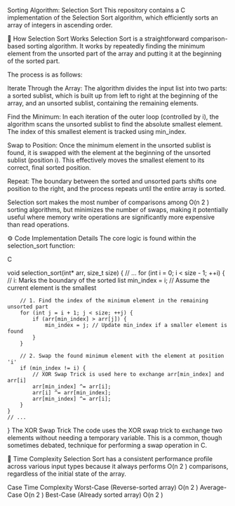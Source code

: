 Sorting Algorithm: Selection Sort
This repository contains a C implementation of the Selection Sort algorithm, which efficiently sorts an array of integers in ascending order.

🧠 How Selection Sort Works
Selection Sort is a straightforward comparison-based sorting algorithm. It works by repeatedly finding the minimum element from the unsorted part of the array and putting it at the beginning of the sorted part.

The process is as follows:

Iterate Through the Array: The algorithm divides the input list into two parts: a sorted sublist, which is built up from left to right at the beginning of the array, and an unsorted sublist, containing the remaining elements.

Find the Minimum: In each iteration of the outer loop (controlled by i), the algorithm scans the unsorted sublist to find the absolute smallest element. The index of this smallest element is tracked using min_index.

Swap to Position: Once the minimum element in the unsorted sublist is found, it is swapped with the element at the beginning of the unsorted sublist (position i). This effectively moves the smallest element to its correct, final sorted position.

Repeat: The boundary between the sorted and unsorted parts shifts one position to the right, and the process repeats until the entire array is sorted.

Selection sort makes the most number of comparisons among O(n 
2
 ) sorting algorithms, but minimizes the number of swaps, making it potentially useful where memory write operations are significantly more expensive than read operations.

⚙️ Code Implementation Details
The core logic is found within the selection_sort function:

C

void selection_sort(int* arr, size_t size) {
    // ...
    for (int i = 0; i < size - 1; ++i) { // i: Marks the boundary of the sorted list
        min_index = i; // Assume the current element is the smallest
        
        // 1. Find the index of the minimum element in the remaining unsorted part
        for (int j = i + 1; j < size; ++j) {
            if (arr[min_index] > arr[j]) {
                min_index = j; // Update min_index if a smaller element is found
            }
        }

        // 2. Swap the found minimum element with the element at position 'i'
        if (min_index != i) {
            // XOR Swap Trick is used here to exchange arr[min_index] and arr[i]
            arr[min_index] ^= arr[i];
            arr[i] ^= arr[min_index];
            arr[min_index] ^= arr[i];
        }
    }
    // ...
}
The XOR Swap Trick
The code uses the XOR swap trick to exchange two elements without needing a temporary variable. This is a common, though sometimes debated, technique for performing a swap operation in C.

🚀 Time Complexity
Selection Sort has a consistent performance profile across various input types because it always performs O(n 
2
 ) comparisons, regardless of the initial state of the array.

Case	Time Complexity
Worst-Case (Reverse-sorted array)	O(n 
2
 )
Average-Case	O(n 
2
 )
Best-Case (Already sorted array)	O(n 
2
 )

